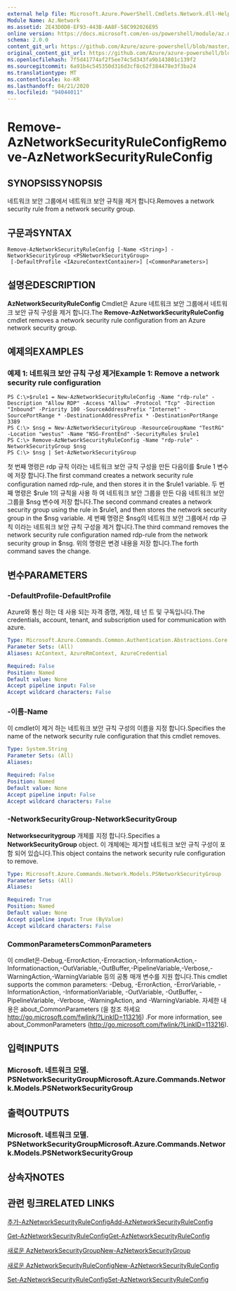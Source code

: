 ```yaml
---
external help file: Microsoft.Azure.PowerShell.Cmdlets.Network.dll-Help.xml
Module Name: Az.Network
ms.assetid: 2E43D0D8-EF93-443B-AA8F-58C992026E95
online version: https://docs.microsoft.com/en-us/powershell/module/az.network/remove-aznetworksecurityruleconfig
schema: 2.0.0
content_git_url: https://github.com/Azure/azure-powershell/blob/master/src/Network/Network/help/Remove-AzNetworkSecurityRuleConfig.md
original_content_git_url: https://github.com/Azure/azure-powershell/blob/master/src/Network/Network/help/Remove-AzNetworkSecurityRuleConfig.md
ms.openlocfilehash: 7f5d41774af2f5ee74c5d343fa9b143801c139f2
ms.sourcegitcommit: 6a91b4c545350d316d3cf8c62f384478e3f3ba24
ms.translationtype: MT
ms.contentlocale: ko-KR
ms.lasthandoff: 04/21/2020
ms.locfileid: "94044011"
---
```

# <span data-ttu-id="678db-101">Remove-AzNetworkSecurityRuleConfig</span><span class="sxs-lookup"><span data-stu-id="678db-101">Remove-AzNetworkSecurityRuleConfig</span></span>

## <span data-ttu-id="678db-102">SYNOPSIS</span><span class="sxs-lookup"><span data-stu-id="678db-102">SYNOPSIS</span></span>
<span data-ttu-id="678db-103">네트워크 보안 그룹에서 네트워크 보안 규칙을 제거 합니다.</span><span class="sxs-lookup"><span data-stu-id="678db-103">Removes a network security rule from a network security group.</span></span>

## <span data-ttu-id="678db-104">구문과</span><span class="sxs-lookup"><span data-stu-id="678db-104">SYNTAX</span></span>

```
Remove-AzNetworkSecurityRuleConfig [-Name <String>] -NetworkSecurityGroup <PSNetworkSecurityGroup>
 [-DefaultProfile <IAzureContextContainer>] [<CommonParameters>]
```

## <span data-ttu-id="678db-105">설명은</span><span class="sxs-lookup"><span data-stu-id="678db-105">DESCRIPTION</span></span>
<span data-ttu-id="678db-106">**AzNetworkSecurityRuleConfig** Cmdlet은 Azure 네트워크 보안 그룹에서 네트워크 보안 규칙 구성을 제거 합니다.</span><span class="sxs-lookup"><span data-stu-id="678db-106">The **Remove-AzNetworkSecurityRuleConfig** cmdlet removes a network security rule configuration from an Azure network security group.</span></span>

## <span data-ttu-id="678db-107">예제의</span><span class="sxs-lookup"><span data-stu-id="678db-107">EXAMPLES</span></span>

### <span data-ttu-id="678db-108">예제 1: 네트워크 보안 규칙 구성 제거</span><span class="sxs-lookup"><span data-stu-id="678db-108">Example 1: Remove a network security rule configuration</span></span>
```
PS C:\>$rule1 = New-AzNetworkSecurityRuleConfig -Name "rdp-rule" -Description "Allow RDP" -Access "Allow" -Protocol "Tcp" -Direction "Inbound" -Priority 100 -SourceAddressPrefix "Internet" -SourcePortRange * -DestinationAddressPrefix * -DestinationPortRange 3389
PS C:\> $nsg = New-AzNetworkSecurityGroup -ResourceGroupName "TestRG" -Location "westus" -Name "NSG-FrontEnd" -SecurityRules $rule1
PS C:\> Remove-AzNetworkSecurityRuleConfig -Name "rdp-rule" -NetworkSecurityGroup $nsg
PS C:\> $nsg | Set-AzNetworkSecurityGroup
```

<span data-ttu-id="678db-109">첫 번째 명령은 rdp 규칙 이라는 네트워크 보안 규칙 구성을 만든 다음이를 $rule 1 변수에 저장 합니다.</span><span class="sxs-lookup"><span data-stu-id="678db-109">The first command creates a network security rule configuration named rdp-rule, and then stores it in the $rule1 variable.</span></span>
<span data-ttu-id="678db-110">두 번째 명령은 $rule 1의 규칙을 사용 하 여 네트워크 보안 그룹을 만든 다음 네트워크 보안 그룹을 $nsg 변수에 저장 합니다.</span><span class="sxs-lookup"><span data-stu-id="678db-110">The second command creates a network security group using the rule in $rule1, and then stores the network security group in the $nsg variable.</span></span>
<span data-ttu-id="678db-111">세 번째 명령은 $nsg의 네트워크 보안 그룹에서 rdp 규칙 이라는 네트워크 보안 규칙 구성을 제거 합니다.</span><span class="sxs-lookup"><span data-stu-id="678db-111">The third command removes the network security rule configuration named rdp-rule from the network security group in $nsg.</span></span>
<span data-ttu-id="678db-112">위의 명령은 변경 내용을 저장 합니다.</span><span class="sxs-lookup"><span data-stu-id="678db-112">The forth command saves the change.</span></span>

## <span data-ttu-id="678db-113">변수</span><span class="sxs-lookup"><span data-stu-id="678db-113">PARAMETERS</span></span>

### <span data-ttu-id="678db-114">-DefaultProfile</span><span class="sxs-lookup"><span data-stu-id="678db-114">-DefaultProfile</span></span>
<span data-ttu-id="678db-115">Azure와 통신 하는 데 사용 되는 자격 증명, 계정, 테 넌 트 및 구독입니다.</span><span class="sxs-lookup"><span data-stu-id="678db-115">The credentials, account, tenant, and subscription used for communication with azure.</span></span>

```yaml
Type: Microsoft.Azure.Commands.Common.Authentication.Abstractions.Core.IAzureContextContainer
Parameter Sets: (All)
Aliases: AzContext, AzureRmContext, AzureCredential

Required: False
Position: Named
Default value: None
Accept pipeline input: False
Accept wildcard characters: False
```

### <span data-ttu-id="678db-116">-이름</span><span class="sxs-lookup"><span data-stu-id="678db-116">-Name</span></span>
<span data-ttu-id="678db-117">이 cmdlet이 제거 하는 네트워크 보안 규칙 구성의 이름을 지정 합니다.</span><span class="sxs-lookup"><span data-stu-id="678db-117">Specifies the name of the network security rule configuration that this cmdlet removes.</span></span>

```yaml
Type: System.String
Parameter Sets: (All)
Aliases:

Required: False
Position: Named
Default value: None
Accept pipeline input: False
Accept wildcard characters: False
```

### <span data-ttu-id="678db-118">-NetworkSecurityGroup</span><span class="sxs-lookup"><span data-stu-id="678db-118">-NetworkSecurityGroup</span></span>
<span data-ttu-id="678db-119">**Networksecuritygroup** 개체를 지정 합니다.</span><span class="sxs-lookup"><span data-stu-id="678db-119">Specifies a **NetworkSecurityGroup** object.</span></span>
<span data-ttu-id="678db-120">이 개체에는 제거할 네트워크 보안 규칙 구성이 포함 되어 있습니다.</span><span class="sxs-lookup"><span data-stu-id="678db-120">This object contains the network security rule configuration to remove.</span></span>

```yaml
Type: Microsoft.Azure.Commands.Network.Models.PSNetworkSecurityGroup
Parameter Sets: (All)
Aliases:

Required: True
Position: Named
Default value: None
Accept pipeline input: True (ByValue)
Accept wildcard characters: False
```

### <span data-ttu-id="678db-121">CommonParameters</span><span class="sxs-lookup"><span data-stu-id="678db-121">CommonParameters</span></span>
<span data-ttu-id="678db-122">이 cmdlet은-Debug,-ErrorAction,-Erroraction,-InformationAction,-Informationaction,-OutVariable,-OutBuffer,-PipelineVariable,-Verbose,-WarningAction,-WarningVariable 등의 공통 매개 변수를 지원 합니다.</span><span class="sxs-lookup"><span data-stu-id="678db-122">This cmdlet supports the common parameters: -Debug, -ErrorAction, -ErrorVariable, -InformationAction, -InformationVariable, -OutVariable, -OutBuffer, -PipelineVariable, -Verbose, -WarningAction, and -WarningVariable.</span></span> <span data-ttu-id="678db-123">자세한 내용은 about_CommonParameters (을 참조 하세요 http://go.microsoft.com/fwlink/?LinkID=113216) .</span><span class="sxs-lookup"><span data-stu-id="678db-123">For more information, see about_CommonParameters (http://go.microsoft.com/fwlink/?LinkID=113216).</span></span>

## <span data-ttu-id="678db-124">입력</span><span class="sxs-lookup"><span data-stu-id="678db-124">INPUTS</span></span>

### <span data-ttu-id="678db-125">Microsoft. 네트워크 모델. PSNetworkSecurityGroup</span><span class="sxs-lookup"><span data-stu-id="678db-125">Microsoft.Azure.Commands.Network.Models.PSNetworkSecurityGroup</span></span>

## <span data-ttu-id="678db-126">출력</span><span class="sxs-lookup"><span data-stu-id="678db-126">OUTPUTS</span></span>

### <span data-ttu-id="678db-127">Microsoft. 네트워크 모델. PSNetworkSecurityGroup</span><span class="sxs-lookup"><span data-stu-id="678db-127">Microsoft.Azure.Commands.Network.Models.PSNetworkSecurityGroup</span></span>

## <span data-ttu-id="678db-128">상속자</span><span class="sxs-lookup"><span data-stu-id="678db-128">NOTES</span></span>

## <span data-ttu-id="678db-129">관련 링크</span><span class="sxs-lookup"><span data-stu-id="678db-129">RELATED LINKS</span></span>

[<span data-ttu-id="678db-130">추가-AzNetworkSecurityRuleConfig</span><span class="sxs-lookup"><span data-stu-id="678db-130">Add-AzNetworkSecurityRuleConfig</span></span>](./Add-AzNetworkSecurityRuleConfig.md)

[<span data-ttu-id="678db-131">Get-AzNetworkSecurityRuleConfig</span><span class="sxs-lookup"><span data-stu-id="678db-131">Get-AzNetworkSecurityRuleConfig</span></span>](./Get-AzNetworkSecurityRuleConfig.md)

[<span data-ttu-id="678db-132">새로운 AzNetworkSecurityGroup</span><span class="sxs-lookup"><span data-stu-id="678db-132">New-AzNetworkSecurityGroup</span></span>](./New-AzNetworkSecurityGroup.md)

[<span data-ttu-id="678db-133">새로운 AzNetworkSecurityRuleConfig</span><span class="sxs-lookup"><span data-stu-id="678db-133">New-AzNetworkSecurityRuleConfig</span></span>](./New-AzNetworkSecurityRuleConfig.md)

[<span data-ttu-id="678db-134">Set-AzNetworkSecurityRuleConfig</span><span class="sxs-lookup"><span data-stu-id="678db-134">Set-AzNetworkSecurityRuleConfig</span></span>](./Set-AzNetworkSecurityRuleConfig.md)


